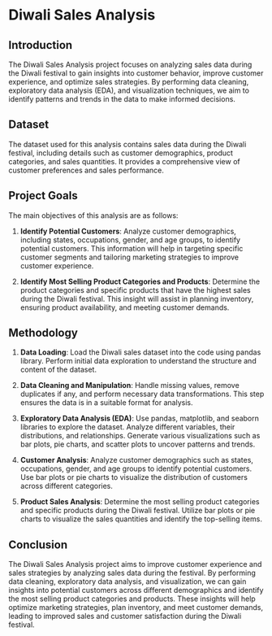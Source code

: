 # Diwali Sales Analysis

## Introduction
The Diwali Sales Analysis project focuses on analyzing sales data during the Diwali festival to gain insights into customer behavior, improve customer experience, and optimize sales strategies. By performing data cleaning, exploratory data analysis (EDA), and visualization techniques, we aim to identify patterns and trends in the data to make informed decisions.

## Dataset
The dataset used for this analysis contains sales data during the Diwali festival, including details such as customer demographics, product categories, and sales quantities. It provides a comprehensive view of customer preferences and sales performance.

## Project Goals
The main objectives of this analysis are as follows:

1. **Identify Potential Customers**: Analyze customer demographics, including states, occupations, gender, and age groups, to identify potential customers. This information will help in targeting specific customer segments and tailoring marketing strategies to improve customer experience.

2. **Identify Most Selling Product Categories and Products**: Determine the product categories and specific products that have the highest sales during the Diwali festival. This insight will assist in planning inventory, ensuring product availability, and meeting customer demands.

## Methodology

1. **Data Loading**: Load the Diwali sales dataset into the code using pandas library. Perform initial data exploration to understand the structure and content of the dataset.

2. **Data Cleaning and Manipulation**: Handle missing values, remove duplicates if any, and perform necessary data transformations. This step ensures the data is in a suitable format for analysis.

3. **Exploratory Data Analysis (EDA)**: Use pandas, matplotlib, and seaborn libraries to explore the dataset. Analyze different variables, their distributions, and relationships. Generate various visualizations such as bar plots, pie charts, and scatter plots to uncover patterns and trends.

4. **Customer Analysis**: Analyze customer demographics such as states, occupations, gender, and age groups to identify potential customers. Use bar plots or pie charts to visualize the distribution of customers across different categories.

5. **Product Sales Analysis**: Determine the most selling product categories and specific products during the Diwali festival. Utilize bar plots or pie charts to visualize the sales quantities and identify the top-selling items.


## Conclusion
The Diwali Sales Analysis project aims to improve customer experience and sales strategies by analyzing sales data during the festival. By performing data cleaning, exploratory data analysis, and visualization, we can gain insights into potential customers across different demographics and identify the most selling product categories and products. These insights will help optimize marketing strategies, plan inventory, and meet customer demands, leading to improved sales and customer satisfaction during the Diwali festival.
